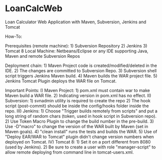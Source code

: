 # LoanCalcWeb
Loan Calculator Web Application with Maven, Subversion, Jenkins and Tomcat

How-To:

  Prerequisites (remote machine):
    1) Subversion Repository
    2) Jenkins
    3) Tomcat 8
    Local Machine: Netbeans/Eclipse or any IDE supporting Java, Maven and remote Subversion Repos

  Deployment chain:
    1) Maven Project code is created/modified/deleted in the IDE.
    2) The changes are committed to Subversion Repo.
    3) Subversion shell script triggers Jenkins Maven build.
    4) Maven builds the WAR project file.
    5) Jenkins Tomcat Plugin deploys the WAR file on Tomcat.

  Important Points:
    I) Maven Project:
      1) pom.xml must contain <packaging>war</packaging> to make Maven build a WAR file.
      2) Indicating version in pom.xml has no effect.
    II) Subversion:
      1) svnadmin utility is required to create the repo
      2) The hook script (post-commit) should be inside the config/hooks folder inside the repo.
    III) Jenkins:
      1) Choose "Trigger builds remotely from scripts" and put a long string of random chars (token, used in hook script in Subversion repo).
      2) Use Token Macro Plugin to change the build number in the pre-build.
      3) Use -D"macro" to change the version of the WAR built by Maven (set in Maven goals).
      4) "clean install" runs the tests and builds the WAR.
      5) Use of "Deploy EAR/WAR to Tomcat" plugin didn't change version numbers when deployed on Tomcat.
    IV) Tomcat 8:
      1) Set it on a port different from 8080 (used by Jenkins).
      2) Be sure to create a user with role "manager-script" to allow remote deploying from command line in tomcat-users.xml.
      
